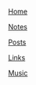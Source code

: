 <p><a href="/">Home</a></p>
<p><a href="/notes.html">Notes</a></p>
<p><a href="/posts">Posts</a></p>
<p><a href="/links">Links</a></p>
<p><a href="/music">Music</a></p>
